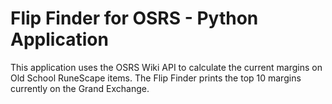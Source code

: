 # Flip Finder for OSRS - Python Application
This application uses the OSRS Wiki API to calculate the current margins on Old School RuneScape items. The Flip Finder prints the top 10 margins currently on the Grand Exchange.

